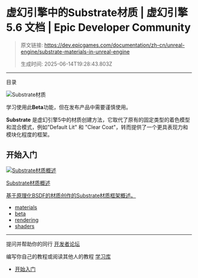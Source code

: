 # 虚幻引擎中的Substrate材质 | 虚幻引擎 5.6 文档 | Epic Developer Community

> 原文链接: https://dev.epicgames.com/documentation/zh-cn/unreal-engine/substrate-materials-in-unreal-engine
> 
> 生成时间: 2025-06-14T19:28:43.803Z

---

目录

![Substrate材质](https://dev.epicgames.com/community/api/documentation/image/bfedc0cb-1a03-446c-a4b3-242106035f66?resizing_type=fill&width=1920&height=335)

学习使用此**Beta**功能，但在发布产品中需要谨慎使用。

**Substrate** 是虚幻引擎5中的材质创建方法，它取代了原有的固定类型的着色模型和混合模式，例如"Default Lit" 和 "Clear Coat"，转而提供了一个更具表现力和模块化程度的框架。

## 开始入门

[](/documentation/zh-cn/unreal-engine/overview-of-substrate-materials-in-unreal-engine)

[![Substrate材质概述](https://d1iv7db44yhgxn.cloudfront.net/documentation/images/6aae4fe0-b5db-4aab-b066-4f18f6525d43/substrate-topic.png)](/documentation/zh-cn/unreal-engine/overview-of-substrate-materials-in-unreal-engine)

[Substrate材质概述](/documentation/zh-cn/unreal-engine/overview-of-substrate-materials-in-unreal-engine)

[基于原理化BSDF的材质创作的Substrate材质框架概述。](/documentation/zh-cn/unreal-engine/overview-of-substrate-materials-in-unreal-engine)

-   [materials](https://dev.epicgames.com/community/search?query=materials)
-   [beta](https://dev.epicgames.com/community/search?query=beta)
-   [rendering](https://dev.epicgames.com/community/search?query=rendering)
-   [shaders](https://dev.epicgames.com/community/search?query=shaders)

* * *

提问并帮助你的同行 [开发者论坛](https://forums.unrealengine.com/categories?tag=unreal-engine)

编写你自己的教程或阅读其他人的教程 [学习库](https://dev.epicgames.com/community/unreal-engine/learning)

-   [开始入门](/documentation/zh-cn/unreal-engine/substrate-materials-in-unreal-engine#%E5%BC%80%E5%A7%8B%E5%85%A5%E9%97%A8)